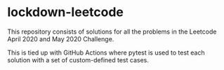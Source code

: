 # lockdown-leetcode

This repository consists of solutions for all the problems in the Leetcode April 2020 and May 2020 Challenge.

This is tied up with GitHub Actions where pytest is used to test each solution with a set of custom-defined test cases.
